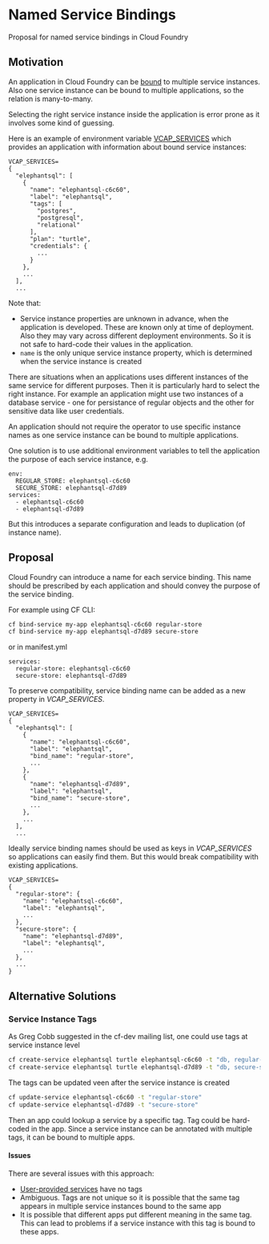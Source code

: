 # Named Service Bindings
Proposal for named service bindings in Cloud Foundry

## Motivation

An application in Cloud Foundry can be [bound][1] to multiple service instances.
Also one service instance can be bound to multiple applications, so the relation is many-to-many.

Selecting the right service instance inside the application is error prone as it involves some kind of guessing.

Here is an example of environment variable [VCAP_SERVICES] which provides an application with information about bound service instances:
```
VCAP_SERVICES=
{
  "elephantsql": [
    {
      "name": "elephantsql-c6c60",
      "label": "elephantsql",
      "tags": [
        "postgres",
        "postgresql",
        "relational"
      ],
      "plan": "turtle",
      "credentials": {
        ...
      }
    },
    ...
  ],
  ...
```
Note that:
* Service instance properties are unknown in advance, when the application is developed. These are known only at time of deployment. Also they may vary across different deployment environments. So it is not safe to hard-code their values in the application.
* `name` is the only unique service instance property, which is determined when the service instance is created

There are situations when an applications uses different instances of the same service for different purposes. Then it is particularly hard to select the right instance. For example an application might use two instances of a database service - one for persistance of regular objects and the other for sensitive data like user credentials.

An application should not require the operator to use specific instance names as one service instance can be bound to multiple applications.

One solution is to use additional environment variables to tell the application the purpose of each service instance, e.g.
```
env:
  REGULAR_STORE: elephantsql-c6c60
  SECURE_STORE: elephantsql-d7d89
services:
  - elephantsql-c6c60
  - elephantsql-d7d89
```
But this introduces a separate configuration and leads to duplication (of instance name).

## Proposal

Cloud Foundry can introduce a name for each service binding. This name should be prescribed by each application and should convey the purpose of the service binding.

For example using CF CLI:
```sh
cf bind-service my-app elephantsql-c6c60 regular-store
cf bind-service my-app elephantsql-d7d89 secure-store
```
or in manifest.yml
```
services:
  regular-store: elephantsql-c6c60
  secure-store: elephantsql-d7d89
```
To preserve compatibility, service binding name can be added as a new property in *VCAP_SERVICES*.
```
VCAP_SERVICES=
{
  "elephantsql": [
    {
      "name": "elephantsql-c6c60",
      "label": "elephantsql",
      "bind_name": "regular-store",
      ...
    },
    {
      "name": "elephantsql-d7d89",
      "label": "elephantsql",
      "bind_name": "secure-store",
      ...
    },
    ...
  ],
  ...
```

Ideally service binding names should be used as keys in *VCAP_SERVICES* so applications can easily find them.
But this would break compatibility with existing applications.
```
VCAP_SERVICES=
{
  "regular-store": {
    "name": "elephantsql-c6c60",
    "label": "elephantsql",
    ...
  },
  "secure-store": {
    "name": "elephantsql-d7d89",
    "label": "elephantsql",
    ...
  },
  ...
}
```

## Alternative Solutions

### Service Instance Tags

As Greg Cobb suggested in the cf-dev mailing list, one could use tags at service instance level
```sh
cf create-service elephantsql turtle elephantsql-c6c60 -t "db, regular-store"
cf create-service elephantsql turtle elephantsql-d7d89 -t "db, secure-store"
```
The tags can be updated veen after the service instance is created
```sh
cf update-service elephantsql-c6c60 -t "regular-store"
cf update-service elephantsql-d7d89 -t "secure-store"
```
Then an app could lookup a service by a specific tag. Tag could be hard-coded in the app. Since a service instance can be annotated with multiple tags, it can be bound to multiple apps.

#### Issues

There are several issues with this approach:
* [User-provided services][2] have no tags
* Ambiguous. Tags are not unique so it is possible that the same tag appears in multiple service instances bound to the same app
* It is possible that different apps put different meaning in the same tag. This can lead to problems if a service instance with this tag is bound to these apps.


[1]: http://docs.cloudfoundry.org/devguide/services/application-binding.html
[2]: https://docs.cloudfoundry.org/devguide/services/user-provided.html
[VCAP_SERVICES]: http://docs.cloudfoundry.org/devguide/deploy-apps/environment-variable.html#VCAP-SERVICES
